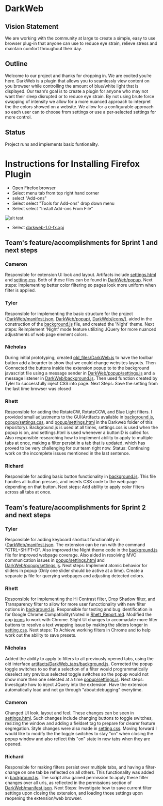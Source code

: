 ﻿
# DarkWeb 

## Vision Statement

We are working with the community at large to create a simple, easy to use browser plug-in
that anyone can use to reduce eye strain, relieve stress and maintain comfort throughout their day. 


## Outline

Welcome to our project and thanks for dropping in. We are excited you’re here. DarkWeb is a plugin that allows you to seamlessly view content on you browser while controlling the amount of blue/white light that is displayed. Our team’s goal is to create a plugin for anyone who may not want their sleep disrupted or to reduce eye strain. By not using brute force swapping of intensity we allow for a more nuanced approach to interpret the the colors showed on a website.  We allow for a configurable approach so each user can to choose from settings or use a per-selected settings for more control. 

## Status
Project runs and implements basic funtionality.

# Instructions for Installing Firefox Plugin
* Open Firefox browser
* Select menu tab from top right hand corner
* select "Add-ons"
* Select select "Tools for Add-ons" drop down menu
* Select select "Install Add-ons From File"

![alt test](https://github.com/cs3398-betazoid-betamales/CS3398-Betazoid-S2019/blob/master/DarkWeb/artifacts/install_add_on.png)

* Select [darkweb-1.0-fx.xpi](https://github.com/cs3398-betazoid-betamales/CS3398-Betazoid-S2019/blob/master/DarkWeb/darkweb-1.0-fx.xpi)


## Team's feature/accomplishments for Sprint 1 and next steps
### Cameron
Responsible for extension UI look and layout. Artifacts include [settings.html](https://github.com/cs3398-betazoid-betamales/CS3398-Betazoid-S2019/blob/master/DarkWeb/popup/settings.html) and [setting.css](https://github.com/cs3398-betazoid-betamales/CS3398-Betazoid-S2019/blob/master/DarkWeb/popup/settings.css). Both of these files can be found in [DarkWeb/popup](https://github.com/cs3398-betazoid-betamales/CS3398-Betazoid-S2019/tree/master/DarkWeb/popup).
Next steps: Implementing better color filtering so pages look more uniform when filter is applied.
         
### Tyler
Responsible for implementing the basic structure for the project ([DarkWeb/manifest.json](https://github.com/cs3398-betazoid-betamales/CS3398-Betazoid-S2019/blob/master/DarkWeb/manifest.json), [DarkWeb/popup/](https://github.com/cs3398-betazoid-betamales/CS3398-Betazoid-S2019/tree/master/DarkWeb/popup), [DarkWeb/icons/](https://github.com/cs3398-betazoid-betamales/CS3398-Betazoid-S2019/tree/master/DarkWeb/icons)), aided in the construction of the [background.js](https://github.com/cs3398-betazoid-betamales/CS3398-Betazoid-S2019/blob/master/DarkWeb/background.js) file, and created the 'Night' theme. Next steps: Reimplement 'Night' mode feature utilizing JQuery for more nuanced adjustments of web page element colors.

### Nicholas
During initial prototyping, created [old_files/DarkWeb.js](https://github.com/cs3398-betazoid-betamales/CS3398-Betazoid-S2019/blob/master/DarkWeb/old_files/darkweb.js) to have the toolbar button add a boarder to show that we could change websites layouts. Then Connected the buttons inside the extension popup to to the background javascript file using a message sender in [DarkWeb/popup/settings.js](https://github.com/cs3398-betazoid-betamales/CS3398-Betazoid-S2019/blob/master/DarkWeb/popup/settings.js) and a message listener in [DarkWeb/background.js](https://github.com/cs3398-betazoid-betamales/CS3398-Betazoid-S2019/blob/master/DarkWeb/background.js). Then used function created by Tyler to successfully inject CSS into page. Next Steps: Save the setting from the last time browser was closed

### Rhett
Responsible for adding the RotateCW, RotateCCW, and Blue Light filters. I provided small adjustments to the GUI(Artifacts available in [background.js](https://github.com/cs3398-betazoid-betamales/CS3398-Betazoid-S2019/blob/master/DarkWeb/background.js), [popup/settings.css](https://github.com/cs3398-betazoid-betamales/CS3398-Betazoid-S2019/blob/master/DarkWeb/popup/settings.css), and [popup/settings.html](https://github.com/cs3398-betazoid-betamales/CS3398-Betazoid-S2019/blob/master/DarkWeb/popup/settings.html) in the Darkweb folder of this repository). Background.js is used at all times, settings.css is used when the popup is on, and settings.html is used whenever a buttonID is called for. Also responsible researching how to implement ability to apply to multiple tabs at once, making a filter persist in a tab that is updated, which has proved to be very challenging for our team right now. Status: Continuing work on the incomplete issues mentioned in the last sentence.

### Richard
Responsible for adding basic button functionality in [background.js](https://github.com/cs3398-betazoid-betamales/CS3398-Betazoid-S2019/blob/master/DarkWeb/background.js). This file handles all button presses, and inserts CSS code to the web page depending on that button. Next steps: Add ability to apply color filters across all tabs at once.

## Team's feature/accomplishments for Sprint 2 and next steps
### Tyler
Responsible for adding keyboard shortcut functionality in ([DarkWeb/manifest.json](https://github.com/cs3398-betazoid-betamales/CS3398-Betazoid-S2019/blob/master/DarkWeb/manifest.json). The extension can be run with the command "CTRL+SHIFT+D". Also improved the Night theme code in the [background.js](https://github.com/cs3398-betazoid-betamales/CS3398-Betazoid-S2019/blob/master/DarkWeb/background.js) file for improved webpage coverage. Also aided in resolving MVC communication issues in [popup/settings.html](https://github.com/cs3398-betazoid-betamales/CS3398-Betazoid-S2019/blob/master/DarkWeb/popup/settings.html) and [DarkWeb/popup/settings.js](https://github.com/cs3398-betazoid-betamales/CS3398-Betazoid-S2019/blob/master/DarkWeb/popup/settings.js).
Next steps: Implement atomic behavior for sliders in popup (Only one slider should be active at a time). Create a separate js file for querying webpages and adjusting detected colors.

### Rhett
Responsible for implementing the Hi Contrast filter, Drop Shadow filter, and Transparency filter to allow for more user funcctionality with new filter options in [background.js](https://github.com/cs3398-betazoid-betamales/CS3398-Betazoid-S2019/blob/master/DarkWeb/background.js). Responsible for testing and bug identification in for Google Chrome Compatibility(Noted in [Rhett_Report.md](https://github.com/cs3398-betazoid-betamales/CS3398-Betazoid-S2019/blob/master/DarkWeb/artifacts/Rhett_Report.md). Modified the app [icons](https://github.com/cs3398-betazoid-betamales/CS3398-Betazoid-S2019/tree/master/DarkWeb/icons) to work with Chrome. Slight UI changes to accomadate more filter buttons to resolve a text wrapping issue by making the sliders longer in [setting.css](https://github.com/cs3398-betazoid-betamales/CS3398-Betazoid-S2019/blob/master/DarkWeb/popup/settings.css). Next steps: To Achieve working filters in Chrome and to help work out the ability to save presets.

### Nicholas
Added the ability to apply to filters to all previously opened tabs, using the old interface [artifacts/DarkWeb_tabs/background.js](https://github.com/cs3398-betazoid-betamales/CS3398-Betazoid-S2019/blob/master/DarkWeb/artifacts/DarkWeb_tabs/background.js). Corrected the popup toggle switches to so that a selection of a filter would programmatically deselect any previous selected toggle switches so the popup would not show more then one selected at a time [popup/settings.js](https://github.com/cs3398-betazoid-betamales/CS3398-Betazoid-S2019/blob/master/DarkWeb/popup/settings.js). Next steps: Investigate how to inject JQuery into the extension. Have the extension automatically load and not go through "about:debugging" everytime.

### Cameron
Changed UI look, layout and feel. These changes can be seen in [settings.html](https://github.com/cs3398-betazoid-betamales/CS3398-Betazoid-S2019/blob/master/DarkWeb/popup/settings.html). Such changes include changing buttons to toggle switches, resizing the window and adding a fieldset tag to prepare for clearer feature segregation. Style changes were also made in [setting.css](https://github.com/cs3398-betazoid-betamales/CS3398-Betazoid-S2019/blob/master/DarkWeb/popup/settings.css). Moving forward I would like to modify the the toggle switches to stay "on" when closing the popup window and also reflect this "on" state in new tabs when they are opened.

### Richard
Responsible for making filters persist over multiple tabs, and having a filter-change on one tab be reflected on all others. This functionality was added in [background.js](https://github.com/cs3398-betazoid-betamales/CS3398-Betazoid-S2019/blob/master/DarkWeb/background.js). The script also gained permission to apply these filter changes over all urls, as reflected in the permissions section of [DarkWeb/manifest.json](https://github.com/cs3398-betazoid-betamales/CS3398-Betazoid-S2019/blob/master/DarkWeb/manifest.json). Next Steps: Investigate how to save current filter settings upon closing the extension, and loading those settings upon reopening the extension/web browser.
